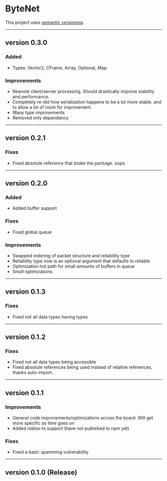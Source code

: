 # ByteNet

This project uses [semantic versioning](https://semver.org/spec/v2.0.0.html).

---

## version 0.3.0

### Added
- Types: Vector2, CFrame, Array, Optional, Map

### Improvements
- Rewrote client/server processing. Should drastically improve stability and performance.
- Completely re-did how serialization happens to be a lot more stable, and to allow a lot of room for improvement.
- Many type improvements
- Removed only dependency

---

## version 0.2.1

### Fixes

- Fixed absolute reference that broke the package. oops.

---

## version 0.2.0

### Added

- Added buffer support

### Fixes

- Fixed global queue

### Improvements

- Swapped ordering of packet structure and reliability type
- Reliability type now is an optional argument that defaults to reliable
- Optimization hot path for small amounts of buffers in queue
- Small optimizations

---

## version 0.1.3

### Fixes

- Fixed not all data types having types

---

## version 0.1.2

### Fixes

- Fixed not all data types being accessible
- Fixed absolute references being used instead of relative references, thanks auto-import..

---

## version 0.1.1

### Improvements

- General code improvements/optimizations across the board. Will get more specific as time goes on
- Added roblox-ts support (have not published to npm yet)

### Fixes

- Fixed a basic spamming vulnerability

---

## version 0.1.0 (Release)
